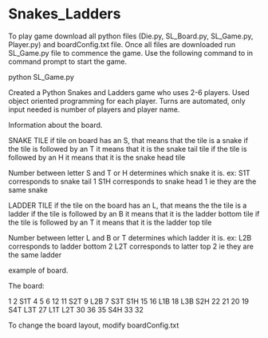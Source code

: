 # Snakes_Ladders
To play game download all python files (Die.py, SL_Board.py, SL_Game.py, Player.py) and boardConfig.txt file.
Once all files are downloaded run SL_Game.py file to commence the game.
Use the following command to in command prompt to start the game.

python SL_Game.py


Created a Python Snakes and Ladders game who uses 2-6 players. Used object oriented programming for each player.
Turns are automated, only input needed is number of players and player name. 



Information about the board. 

SNAKE TILE
if tile on board has an S, that means that the tile is a snake
if the tile is followed by an T it means that it is the snake tail tile
if the tile is followed by an H it means that it is the snake head tile

Number between letter S and T or H determines which snake it is.
ex: 
S1T corresponds to snake tail 1
S1H corresponds to snake head 1
ie they are the same snake

LADDER TILE
if the tile on the board has an L, that means the the tile is a ladder
if the tile is followed by an B it means that it is the ladder bottom tile
if the tile is followed by an T it means that it is the ladder top tile

Number between letter L and B or T determines which ladder it is.
ex: 
L2B corresponds to ladder bottom 2
L2T corresponds to latter top 2
ie they are the same ladder

example of board.

The board:

1       2       S1T     4       5       6
12      11      S2T     9       L2B     7
S3T     S1H     15      16      L1B     18
L3B     S2H     22      21      20      19
S4T     L3T     27      L1T     L2T     30
36      35      S4H     33      32      


To change the board layout, modify boardConfig.txt
